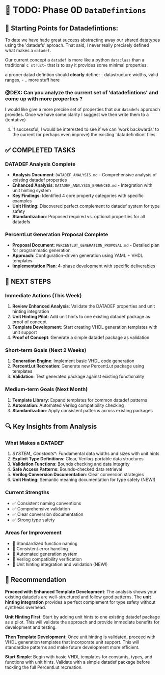 # 🚀 **TODO: Phase 0D** `DataDefintions`


## 🚀 **Starting Points for Datadefintions:**

To date we have hade great success abstracting away our shared datatypes using the 'datadefs' aproach. That said, I never really  precisely defined what makes a `datadef`.

Our current concept  a `datadef` is more like a python `dataclass` than a traditional `C struct`- that is to say it provides some minimal properties.

a proper datad defintion should __clearly__ define:
	- datastructure widths, valid ranges, 
	- .. more stuff here

### @DEX: Can you analyze the current set of 'datadefintions' and come up with more properties ?

I would like give a more precise set of properties that our `datadefs` approach provides. 
Once we have some clarity I suggest we then write them to a (tentative) 

4. If successful, I would be interested to see if we can 'work backwards' to the current (or perhaps even improve) the existing 'datadefinition' files. 

## ✅ **COMPLETED TASKS**

### **DATADEF Analysis Complete**
- **Analysis Document**: `DATADEF_ANALYSIS.md` - Comprehensive analysis of existing datadef properties
- **Enhanced Analysis**: `DATADEF_ANALYSIS_ENHANCED.md` - Integration with unit hinting system
- **Key Findings**: Identified 4 core property categories with specific examples
- **Unit Hinting**: Discovered perfect complement to datadef system for type safety
- **Standardization**: Proposed required vs. optional properties for all datadefs

### **PercentLut Generation Proposal Complete**
- **Proposal Document**: `PERCENTLUT_GENERATION_PROPOSAL.md` - Detailed plan for programmatic generation
- **Approach**: Configuration-driven generation using YAML + VHDL templates
- **Implementation Plan**: 4-phase development with specific deliverables

## 🎯 **NEXT STEPS**

### **Immediate Actions (This Week)**
1. **Review Enhanced Analysis**: Validate the DATADEF properties and unit hinting integration
2. **Unit Hinting Pilot**: Add unit hints to one existing datadef package as proof of concept
3. **Template Development**: Start creating VHDL generation templates with unit support
4. **Proof of Concept**: Generate a simple datadef package as validation

### **Short-term Goals (Next 2 Weeks)**
1. **Generation Engine**: Implement basic VHDL code generation
2. **PercentLut Recreation**: Generate new PercentLut package using templates
3. **Validation**: Test generated package against existing functionality

### **Medium-term Goals (Next Month)**
1. **Template Library**: Expand templates for common datadef patterns
2. **Automation**: Automated Verilog compatibility checking
3. **Standardization**: Apply consistent patterns across existing packages

## 🔍 **Key Insights from Analysis**

### **What Makes a DATADEF**
1. **SYSTEM_* Constants**: Fundamental data widths and sizes with unit hints
2. **Explicit Type Definitions**: Clear, Verilog-portable data structures
3. **Validation Functions**: Bounds checking and data integrity
4. **Safe Access Patterns**: Bounds-checked data retrieval
5. **Verilog Conversion Documentation**: Clear conversion strategies
6. **Unit Hinting**: Semantic meaning documentation for type safety (NEW!)

### **Current Strengths**
- ✅ Consistent naming conventions
- ✅ Comprehensive validation
- ✅ Clear conversion documentation
- ✅ Strong type safety

### **Areas for Improvement**
- 🔄 Standardized function naming
- 🔄 Consistent error handling
- 🔄 Automated generation system
- 🔄 Verilog compatibility verification
- 🔄 Unit hinting integration and validation (NEW!)

## 🚀 **Recommendation**

**Proceed with Enhanced Template Development**: The analysis shows your existing datadefs are well-structured and follow good patterns. The **unit hinting integration** provides a perfect complement for type safety without synthesis overhead.

**Unit Hinting First**: Start by adding unit hints to one existing datadef package as a pilot. This will validate the approach and provide immediate benefits for development and testing.

**Then Template Development**: Once unit hinting is validated, proceed with VHDL generation templates that incorporate unit support. This will standardize patterns and make future development more efficient.

**Start Simple**: Begin with basic VHDL templates for constants, types, and functions with unit hints. Validate with a simple datadef package before tackling the full PercentLut recreation.
